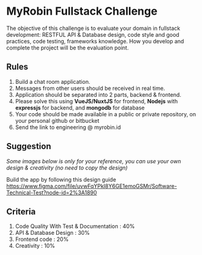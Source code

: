# MyRobin Fullstack Challenge

The objective of this challenge is to evaluate your domain in fullstack development: RESTFUL API & Database design, code style and good practices, code testing, frameworks knowledge.
How you develop and complete the project will be the evaluation point.

## Rules
1. Build a chat room application.
2. Messages from other users should be received in real time.
3. Application should be separated into 2 parts, backend & frontend.
4. Please solve this using **VueJS/NuxtJS** for frontend, **Nodejs** with **expressjs** for backend, and **mongodb** for database
5. Your code should be made available in a public or private repository, on your personal github or bitbucket
6. Send the link to engineering @ myrobin.id

## Suggestion
*Some images below is only for your reference, you can use your own design & creativity (no need to copy the design)*

Build the app by following this design guide
https://www.figma.com/file/uvwFqYPkI8Y6GE1emoGSMr/Software-Technical-Test?node-id=2%3A1890

## Criteria
1. Code Quality With Test & Documentation : 40%
2. API & Database Design : 30%
3. Frontend code : 20%
4. Creativity : 10%

